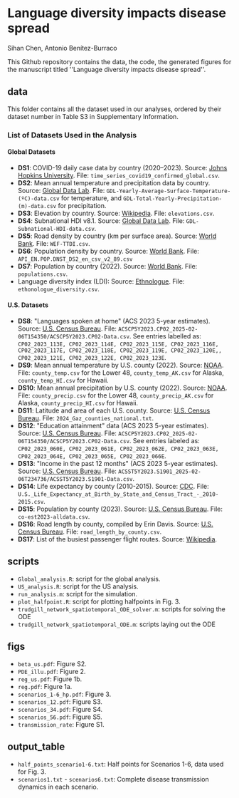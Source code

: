 # Language diversity impacts disease spread

Sihan Chen, Antonio Benítez-Burraco

This Github repository contains the data, the code, the generated figures for the manuscript titled ''Language diversity impacts disease spread''.

## data
This folder contains all the dataset used in our analyses, ordered by their dataset number in Table S3 in Supplementary Information.

### **List of Datasets Used in the Analysis**

#### **Global Datasets**
- **DS1**: COVID-19 daily case data by country (2020–2023). Source: [Johns Hopkins University](https://github.com/CSSEGISandData/COVID-19/blob/master/csse_covid_19_data/csse_covid_19_time_series/time_series_covid19_confirmed_global.csv). File: ```time_series_covid19_confirmed_global.csv```.
- **DS2**: Mean annual temperature and precipitation data by country. Source:  [Global Data Lab](https://globaldatalab.org/geos/table/). File: ```GDL-Yearly-Average-Surface-Temperature-(ºC)-data.csv``` for temperature, and ```GDL-Total-Yearly-Precipitation-(m)-data.csv``` for precipitation.
- **DS3**: Elevation by country. Source:  [Wikipedia](https://en.wikipedia.org/wiki/List_of_countries_by_average_elevation). File: ```elevations.csv```.
- **DS4**: Subnational HDI v8.1. Source:  [Global Data Lab](https://globaldatalab.org/shdi/table/). File: ```GDL-Subnational-HDI-data.csv```.
- **DS5**: Road density by country (km per surface area). Source:  [World Bank](https://prosperitydata360.worldbank.org/en/indicator/WEF+TTDI+ROADDENS). File: ```WEF-TTDI.csv```.
- **DS6**: Population density by country. Source:  [World Bank](https://data.worldbank.org/indicator/EN.POP.DNST). File: ```API_EN.POP.DNST_DS2_en_csv_v2_89.csv```
- **DS7**: Population by country (2022). Source:  [World Bank](https://data.worldbank.org/indicator/SP.POP.TOTL). File: ```populations.csv```.
- Language diversity index (LDI): Source: [Ethnologue](https://www.ethnologue.com/statistics/). File: ```ethonologue_diversity.csv```.

#### **U.S. Datasets**
- **DS8**: "Languages spoken at home" (ACS 2023 5-year estimates). Source:  [U.S. Census Bureau](https://data.census.gov/table?q=cp02&g=010XX00US$0500000). File: ```ACSCP5Y2023.CP02_2025-02-06T154350/ACSCP5Y2023.CP02-Data.csv```. See entries labelled as: ```CP02_2023_113E, CP02_2023_114E, CP02_2023_115E, CP02_2023_116E, CP02_2023_117E, CP02_2023_118E, CP02_2023_119E, CP02_2023_120E,, CP02_2023_121E, CP02_2023_122E, CP02_2023_123E```.
- **DS9**: Mean annual temperature by U.S. county (2022). Source:  [NOAA](https://www.ncei.noaa.gov/access/monitoring/climate-at-a-glance/county/mapping/110/tavg/202212/12/value). File: ```county_temp.csv``` for the Lower 48, ```county_temp_AK.csv``` for Alaska, ```county_temp_HI.csv``` for Hawaii.
- **DS10**: Mean annual precipitation by U.S. county (2022). Source:  [NOAA](https://www.ncei.noaa.gov/access/monitoring/climate-at-a-glance/county/mapping/110/pcp/2022/12/value). File: ```county_precip.csv``` for the Lower 48, ```county_precip_AK.csv``` for Alaska, ```county_precip_HI.csv``` for Hawaii.
- **DS11**: Latitude and area of each U.S. county. Source:  [U.S. Census Bureau](https://www2.census.gov/geo/docs/maps-data/data/gazetteer/2024_Gazetteer/2024_Gaz_counties_national.zip). File: ```2024_Gaz_counties_national.txt```.
- **DS12**: "Education attainment" data (ACS 2023 5-year estimates). Source:  [U.S. Census Bureau](https://data.census.gov/table/ACSCP5Y2023.CP02?q=CP02:+Comparative+Social+Characteristics+in+the+United+States). File: ```ACSCP5Y2023.CP02_2025-02-06T154350/ACSCP5Y2023.CP02-Data.csv```. See entries labeled as: ```CP02_2023_060E, CP02_2023_061E, CP02_2023_062E, CP02_2023_063E, CP02_2023_064E, CP02_2023_065E, CP02_2023_066E```.
- **DS13**: "Income in the past 12 months" (ACS 2023 5-year estimates). Source:  [U.S. Census Bureau](https://data.census.gov/table?q=S1901:+Income+in+the+Past+12+Months+(in+2023+Inflation-Adjusted+Dollars)&y=2023&d=ACS+5-Year+Estimates+Subject+Tables). File: ```ACSST5Y2023.S1901_2025-02-06T234736/ACSST5Y2023.S1901-Data.csv```.
- **DS14**: Life expectancy by county (2010-2015). Source:  [CDC](https://www.cdc.gov/nchs/data-visualization/life-expectancy/index.html). File: ```U.S._Life_Expectancy_at_Birth_by_State_and_Census_Tract_-_2010-2015.csv```.
- **DS15**: Population by county (2023). Source:  [U.S. Census Bureau](https://www2.census.gov/programs-surveys/popest/datasets/2020-2023/counties/totals/co-est2023-alldata.csv). File: ```co-est2023-alldata.csv```.
- **DS16**: Road length by county, compiled by Erin Davis. Source:  [U.S. Census Bureau](https://gist.github.com/erdavis1/c275afbcfffbb6bf01ade657ad0ddd65). File: ```road_length_by_county.csv```.
- **DS17**: List of the busiest passenger flight routes. Source:  [Wikipedia](https://en.wikipedia.org/wiki/List_of_busiest_passenger_flight_routes). 

## scripts

- ```Global_analysis.R```: script for the global analysis.
- ```US_analysis.R```: script for the US analysis.
- ```run_analysis.m```: script for the simulation.
- ```plot_halfpoint.R```: script for plotting halfpoints in Fig. 3.
- ```trudgill_network_spatiotemporal_ODE_solver.m```: scripts for solving the ODE
- ```trudgill_network_spatiotemporal_ODE.m```: scripts laying out the ODE


## figs

- ```beta_us.pdf```: Figure S2.
- ```PDE_illu.pdf```: Figure 2.
- ```reg_us.pdf```: Figure 1b.
- ```reg.pdf```: Figure 1a.
- ```scenarios_1-6_hp.pdf```: Figure 3.
- ```scenarios_12.pdf```: Figure S3.
- ```scenarios_34.pdf```: Figure S4.
- ```scenarios_56.pdf```: Figure S5.
- ```transmission_rate```: Figure S1.

## output_table

- ```half_points_scenario1-6.txt```: Half points for Scenarios 1-6, data used for Fig. 3.
- ```scenarios1.txt``` - ```scenarios6.txt```: Complete disease transmission dynamics in each scenario.

